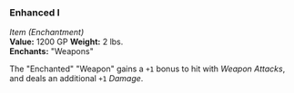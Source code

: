 ### Enhanced I
*Item (Enchantment)*  
**Value:** 1200 GP
**Weight:** 2 lbs.  
**Enchants:** "Weapons"  

The "Enchanted" "Weapon" gains a `+1` bonus to hit with *Weapon Attacks*, and deals an additional `+1` *Damage*.

